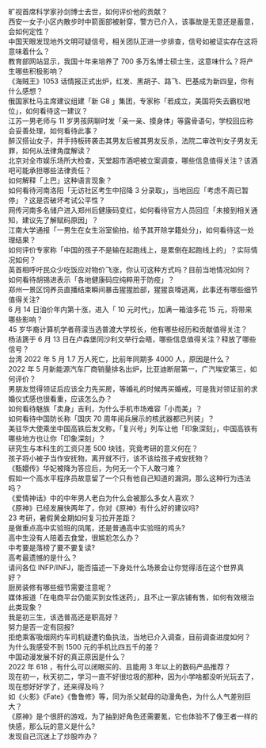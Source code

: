 旷视首席科学家孙剑博士去世，如何评价他的贡献？  
西安一女子小区内散步时中箭面部被射穿，警方已介入，该事故是无意还是蓄意，会如何定性？  
中国天眼发现地外文明可疑信号，相关团队正进一步排查，信号如被证实存在这将意味着什么？  
教育部网站显示，我国十年来培养了 700 多万名博士硕士生，这意味什么？将产生哪些积极影响？  
《海贼王》1053 话情报正式出炉，红发、黑胡子、路飞、巴基成为新四皇，你有什么感想？  
俄国家杜马主席建议组建「新 G8 」集团，专家称「若成立，美国将失去霸权地位」，如何看待这一建议？  
江苏一男老师与 11 岁男孩网聊时发「亲一亲、摸身体」等露骨语句，学校回应称会妥善处理，如何看待此事？  
醉汉搭讪女子，并手持板砖袭击其男友后被其男友反杀，法院二审改判女子男友无罪，如何从法律角度解读？  
北京对全市娱乐场所大检查，天堂超市酒吧被立案调查，哪些信息值得关注？该酒吧可能承担哪些法律责任？  
如何解释「上巴」这种语言现象？  
如何看待河南洛阳「无访社区考生中招降 3 分录取」，当地回应「考虑不周已暂停」？这是否破坏考试公平性？  
网传河南多名储户进入郑州后健康码变红，如何看待官方人员回应「未接到相关通知，建议先了解赋码原因」？  
江南大学通报「一男生在女生浴室偷拍，给予其开除学籍处分」，如何看待这一处理结果？  
如何评价专家称「中国的孩子不是输在起跑线上，是累倒在起跑线上的」？实际情况如何？  
英首相呼吁民众少吃饭应对物价飞涨，你认可这种方式吗？目前当地情况如何？  
如何看待胡锡进表示「各地健康码应纯粹用于防疫」？  
郑州一景区饲养员直播结束瞬间暴击猩猩脸部，猩猩哀嚎逃离，此事还有哪些细节值得关注?  
6 月 14 日油价年内第十涨，进入「 10 元时代」，加满一箱油多花 15 元，将带来哪些影响？  
45 岁华裔计算机学者蒋濛当选普渡大学校长，他有哪些经历和贡献值得关注？  
杨洁篪于 6 月 13 日在卢森堡同沙利文举行会晤，哪些信息值得关注？释放了哪些信号？  
台湾 2022 年 5 月 1.7 万人死亡，比前年同期多 4000 人，原因是什么？  
2022 年 5 月新能源汽车厂商销量排名出炉，比亚迪断层第一，广汽埃安第三，如何评价？  
男朋友觉得领证后应该全力先买房，等婚礼的时候再买婚戒，可是我对领证前的求婚仪式感也很看重，应该怎么办？  
如何看待魅族「卖身」吉利，为什么手机市场难容「小而美」？  
如何看待中国防长称「国庆 70 周年阅兵展示的核武器都已列装」？  
美驻华大使乘坐中国高铁后发文称，「复兴号」列车让他「印象深刻」，中国高铁有哪些地方也让你「印象深刻」？  
研究生与本科生的工资只差 500 块钱，究竟考研的意义何在？  
孩子将小被子当作安抚物，离开就不行，该不该给孩子戒安抚物？  
《甄嬛传》华妃被降为答应后，为何无一个下人敢刁难？  
假如一个高水平程序员故意留了一个只有他自己知道的漏洞，那么这种行为违法吗？  
《爱情神话》中的中年男人老白为什么会被那么多女人喜欢？  
《原神》已经发展快两年了，你对《原神》有什么好的建议吗?  
23 考研，暑假黄金期如何复习拉开差距？  
是做重点高中实验班的凤尾，还是普通高中实验班的鸡头?  
高中生没有人陪着去食堂，很尴尬怎么办？  
中考要是落榜了要不要复读?  
高考最遗憾的是什么？  
请问各位 INFP/INFJ，能否描述一下身处什么场景会让你觉得活在这个世界真好？  
厨房装修有哪些细节需要注意呢？  
媒体报道「在电商平台仍能买到女性迷药」，且不止一家店铺有售，如何有效根治此类现象？  
我是初三生，该选普高还是职高好？  
努力是否一定有回报?  
拒绝乘客吸烟网约车司机疑遭钓鱼执法，当地已介入调查，目前调查进度如何？  
为什么我感受不到 1500 元的手机比四五千的差？  
中国动漫发展不好的真正原因是什么？  
2022 年 618 ，有什么可以闭眼买的、且能用 3 年以上的数码产品推荐？  
现在初一，秋天初二，学习一直不好很垃圾的那种，因为小学啥都没听光玩去了，现在想好好学了，还来得及吗？  
如《火影》《Fate》《鲁鲁修》等，同为杀父弑母的动漫角色，为什么人气差别巨大？  
《原神》是个很肝的游戏，为了抽到好角色还需要氪，它也体验不了像王者一样的快感，那么玩的意义是什么?  
发现自己沉迷上了炒股咋办？  
